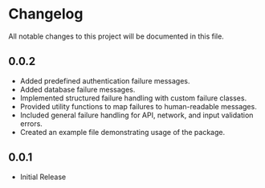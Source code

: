 # Changelog

All notable changes to this project will be documented in this file.

## 0.0.2
- Added predefined authentication failure messages.
- Added database failure messages.
- Implemented structured failure handling with custom failure classes.
- Provided utility functions to map failures to human-readable messages.
- Included general failure handling for API, network, and input validation errors.
- Created an example file demonstrating usage of the package.

## 0.0.1
- Initial Release
